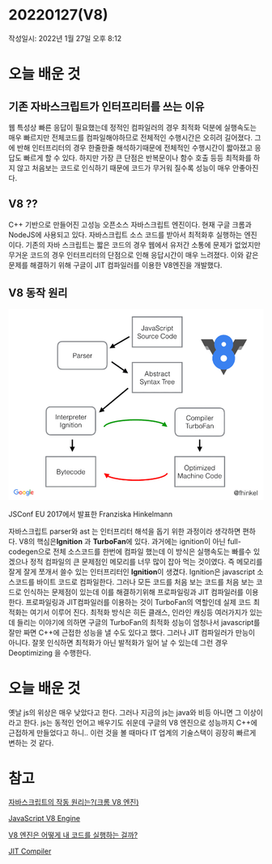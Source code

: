 # 20220127(V8)

작성일시: 2022년 1월 27일 오후 8:12

# 오늘 배운 것

## 기존 자바스크립트가 인터프리터를 쓰는 이유

웹 특성상 빠른 응답이 필요했는데 정적인 컴파일러의 경우 최적화 덕분에 실행속도는 매우 빠르지만 전체코드를 컴파일해야하므로 전체적인 수행시간은 오히려 길어졌다. 그에 반해 인터프리터의 경우 한줄한줄 해석하기때문에 전체적인 수행시간이 짧아졌고 응답도 빠르게 할 수 있다. 하지만 가장 큰 단점은 반복문이나 함수 호출 등등 최적화를 하지 않고 처음보는 코드로 인식하기 때문에 코드가 무거워 질수록 성능이 매우 안좋아진다.

## V8  ??

C++ 기반으로 만들어진 고성능 오픈소스 자바스크립트 엔진이다.  현재 구글 크롬과 NodeJS에 사용되고 있다.  자바스크립트 소스 코드를 받아서 최적화후 실행하는 엔진이다. 기존의 자바 스크립트는 짧은 코드의 경우 웹에서 유저간 소통에 문제가 없었지만 무거운 코드의 경우 인터프리터의 단점으로 인해 응답시간이 매우 느려졌다. 이와 같은 문제를 해결하기 위해 구글이 JIT 컴파일러를 이용한 V8엔진을 개발했다.

## V8 동작 원리

![JSConf EU 2017에서 발표한 Franziska Hinkelmann](20220127(V8)/v8compiler-pipeline.png)

JSConf EU 2017에서 발표한 Franziska Hinkelmann

자바스크립트 parser와 ast 는 인터프리터 해석을 돕기 위한 과정이라 생각하면 편하다. V8의 핵심은**Ignition** 과 **TurboFan**에 있다. 과거에는 ignition이 아닌 full-codegen으로 전체 소스코드를 한번에 컴파일 했는데 이 방식은 실행속도는 빠를수 있겠으나 정적 컴파일의 큰 문제점인 메모리를 너무 많이 잡아 먹는 것이였다. 즉 메모리를 잘게 잘게 쪼개서 쓸수 있는 인터프리터인 **Ignition**이 생겼다. Ignition은 javascript 소스코드를 바이트 코드로 컴파일한다.  그러나 모든 코드를 처음 보는 코드를 처음 보는 코드로 인식하는 문제점이 있는데 이를 해결하기위해 프로파일링과 JIT 컴파일러를 이용한다.  프로파일링과 JIT컴파일러를 이용하는 것이 TurboFan의 역할인데 실제 코드 최적화는 여기서 이루어 진다. 최적화 방식은 히든 클래스, 인라인 캐싱등 여러가지가 있는데 들리는 이야기에 의하면 구글의 TurboFan의 최적화 성능이 엄청나서 javascript를 잘만 짜면 C++에 근접한 성능을 낼 수도 있다고 했다. 그러나 JIT 컴파일러가 만능이 아니다. 잘못 인식하면 최적화가 아닌 발적화가 일어 날 수 있는데 그런 경우 Deoptimizing 을 수행한다.

# 오늘 배운 것

옛날 js의 위상은 매우 낮았다고 한다. 그러나 지금의 js는 java와 비등 아니면 그 이상이라고 한다. js는 동적인 언어고 배우기도 쉬운데 구글의 V8 엔진으로 성능까지 C++에 근접하게 만들었다고 하니..  이런 것을 볼 때마다 IT 업계의 기술스택이 굉장히 빠르게 변하는 것 같다.

# 참고

[자바스크립트의 작동 원리는?(크롬 V8 엔진)](https://soldonii.tistory.com/52?category=862198)

[JavaScript V8 Engine](https://velog.io/@jeb1225/JavaScript-V8-Engine)

[V8 엔진은 어떻게 내 코드를 실행하는 걸까?](https://evan-moon.github.io/2019/06/28/v8-analysis/)

[JIT Compiler](https://escapefromcoding.tistory.com/135)
